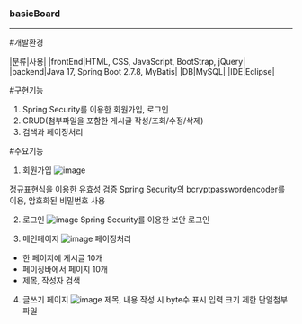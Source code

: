 ### basicBoard

<hr/>


#개발환경

|분류|사용|
|frontEnd|HTML, CSS, JavaScript, BootStrap, jQuery|
|backend|Java 17, Spring Boot 2.7.8, MyBatis|
|DB|MySQL|
|IDE|Eclipse|



#구현기능
1. Spring Security를 이용한 회원가입, 로그인
2. CRUD(첨부파일을 포함한 게시글 작성/조회/수정/삭제)
3. 검색과 페이징처리


#주요기능
1. 회원가입
![image](https://user-images.githubusercontent.com/85056691/225222781-09696cad-9276-4572-b33f-9745b28ccfe0.png)

정규표현식을 이용한 유효성 검증
Spring Security의 bcryptpasswordencoder를 이용, 암호화된 비밀번호 사용

2. 로그인
![image](https://user-images.githubusercontent.com/85056691/225222947-8f7d841e-a362-4259-810f-b8a02554db76.png)
Spring Security를 이용한 보안 로그인


3. 메인페이지
![image](https://user-images.githubusercontent.com/85056691/225223115-2d63f3c6-5a2a-4fee-9080-e4d8f0984de6.png)
페이징처리
- 한 페이지에 게시글 10개
- 페이징바에서 페이지 10개
- 제목, 작성자 검색

4. 글쓰기 페이지
![image](https://user-images.githubusercontent.com/85056691/225223697-523eff5b-69f8-485e-818b-34f8bef2758c.png)
제목, 내용 작성 시 byte수 표시
입력 크기 제한
단일첨부파일




